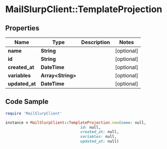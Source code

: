# MailSlurpClient::TemplateProjection

## Properties

Name | Type | Description | Notes
------------ | ------------- | ------------- | -------------
**name** | **String** |  | [optional] 
**id** | **String** |  | [optional] 
**created_at** | **DateTime** |  | [optional] 
**variables** | **Array&lt;String&gt;** |  | [optional] 
**updated_at** | **DateTime** |  | [optional] 

## Code Sample

```ruby
require 'MailSlurpClient'

instance = MailSlurpClient::TemplateProjection.new(name: null,
                                 id: null,
                                 created_at: null,
                                 variables: null,
                                 updated_at: null)
```


